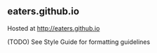 ## eaters.github.io
Hosted at http://eaters.github.io

(TODO) See Style Guide for formatting guidelines

